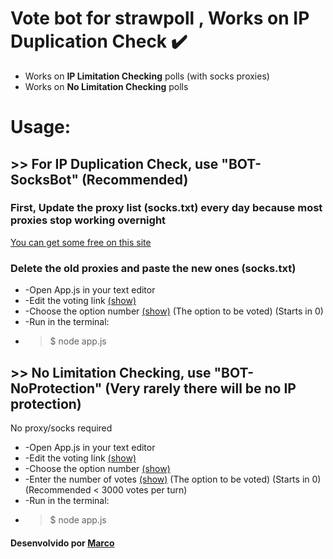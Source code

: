 # Vote bot for strawpoll , Works on IP Duplication Check ✔️

* Works on <b>IP Limitation Checking</b> polls (with socks proxies)
* Works on <b>No Limitation Checking</b> polls

# Usage:
## >> For IP Duplication Check, use "BOT-SocksBot" (Recommended)

### First, Update the proxy list (socks.txt) every day because most proxies stop working overnight
[You can get some free on this site](http://www.live-socks.net/)
### Delete the old proxies and paste the new ones (socks.txt)

* -Open App.js in your text editor
* -Edit the voting link [(show)](https://user-images.githubusercontent.com/40467826/51801011-5bbdb280-221f-11e9-943a-63e36bed92a5.png)
* -Choose the option number [(show)](https://user-images.githubusercontent.com/40467826/51801064-0f26a700-2220-11e9-8841-a46490f052db.png) (The option to be voted) (Starts in 0)
* -Run in the terminal:
* >$ node app.js

## >> No Limitation Checking, use "BOT-NoProtection" (Very rarely there will be no IP protection)
No proxy/socks required
* -Open App.js in your text editor
* -Edit the voting link [(show)](https://user-images.githubusercontent.com/40467826/51801127-e226c400-2220-11e9-92ee-ede33053958f.png)
* -Choose the option number [(show)](https://user-images.githubusercontent.com/40467826/51801186-9de7f380-2221-11e9-93fb-8bcab30fef95.png)
* -Enter the number of votes [(show)](https://user-images.githubusercontent.com/40467826/51801144-15695300-2221-11e9-8780-30b4343989a8.png) (The option to be voted) (Starts in 0) (Recommended < 3000 votes per turn)
* -Run in the terminal:
* >$ node app.js

#### Desenvolvido por [Marco](https://twitter.com/lolgamarco2)